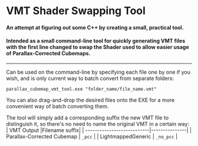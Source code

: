 # VMT Shader Swapping Tool
#### An attempt at figuring out some C++ by creating a small, practical tool.
#### Intended as a small command-line tool for quickly generating VMT files with the first line changed to swap the Shader used to allow easier usage of Parallax-Corrected Cubemaps.
---
Can be used on the command-line by specifying each file one by one if you wish, and is only current way to batch convert from separate folders:  

`parallax_cubemap_vmt_tool.exe "folder_name/file_name.vmt"`

You can also drag-and-drop the desired files onto the EXE for a more convenient way of batch converting them.

The tool will simply add a corresponding suffix the new VMT file to distinguish it, so there's no need to name the original VMT in a certain way:
| VMT Output                 |Filename suffix|
| ---------------------------|---------------|
| Parallax-Corrected Cubemap | `_pcc`        |
| LightmappedGeneric         | `_no_pcc`     |
